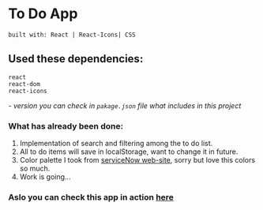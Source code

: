 # To Do App 
`built with: React | React-Icons| CSS`


## Used these dependencies:

    react 
    react-dom 
    react-icons
    
*- version you can check in `pakage.json` file what includes in this project*
    
### What has already been done:
1. Implementation of search and filtering among the to do list.
2. All to do items will save in localStorage, want to change it in future.
3. Сolor palette I took from [serviceNow web-site][1], sorry but love this colors so much.
4. Work is going... 

### Aslo you can check this app in action [here][2]
[1]: https://www.servicenow.com/
[2]: https://artembilas.github.io/react-todo-app/
